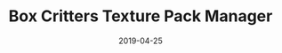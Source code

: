 ---
title: Box Critters Texture Pack Manager
description: This extention lets you easily switch between different themes, add
  new themes and create new themes.
date: 2019-04-25
image: /uploads/projects/box-critters-texture-pack-manager.png
experience:
  languages: [js,html,css]
  platforms: [extension,web]
  communities: [bcmc]
links:
- title: GitHub
  href: https://github.com/boxcrittersmods/bc-texture-pack-manager
- title: Mod Page
  href: http://bcmc.ga/mods/texture-pack-manager/
---